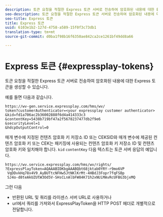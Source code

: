 ```yaml
---
description: 토큰 요청을 적절한 Express 토큰 서버로 전송하여 암호화된 내용에 대한 Express 토큰을 생성할 수 있습니다.
seo-description: 토큰 요청을 적절한 Express 토큰 서버로 전송하여 암호화된 내용에 대한 Express 토큰을 생성할 수 있습니다.
seo-title: Express 토큰
title: Express 토큰
uuid: 6103e1b2-127d-4758-a589-15f0f3c73db1
translation-type: tm+mt
source-git-commit: d0ba1f98b16f6350ae842ca2ce1261bf49dd8a66

---
```



# Express 토큰 {#expressplay-tokens}

토큰 요청을 적절한 Express 토큰 서버로 전송하여 암호화된 내용에 대한 Express 토큰을 생성할 수 있습니다.

예를 들면 다음과 같습니다.

```
https://wv-gen.service.expressplay.com/hms/wv/
token?customerAuthenticator=<your expressplay customer authenticator>
&kid=fd1a706ac2b36002888f6d4a414333c3
&contentKey=5438b719bf47a2f5678237477db2f9e6
&securityLevel=1
&hdcpOutputControl=0
```

매개 변수에 지정된 컨텐츠 암호화 키 저장소 ID 또는 CEKSID와 매개 변수에 제공된 컨텐츠 암호화 키 또는 CEK는 패키징에 사용되는 컨텐츠 암호화 키 저장소 ID 및 컨텐츠 암호화 키와 일치해야 합니다. `kid` `contentKey` 다음 텍스트는 토큰 서버 응답의 예입니다.

```
https://wv.service.expressplay.com/hms/wv/rights/
?ExpressPlayToken=AQAAABIDKbgAAABQbt68jktab0YRY-r9mo6VP
 VqDDvkHq78x4V9_AyBUTtcNFHw5JtNKlKrMt-4HBdJ3Fopr7fqFSBp
 SJ4o-d8teAkUZUtW3Od5V-SHsCLnAlbFW84K71h2xNUiMAvRcUFBG3bjxMQ
```

그런 다음

* 반환된 URL 및 쿼리를 라이센스 서버 URL로 사용하거나
* url에서 쿼리를 가져와서 ExpressPlayToken을 HTTP POST 헤더로 개별적으로 전달합니다.